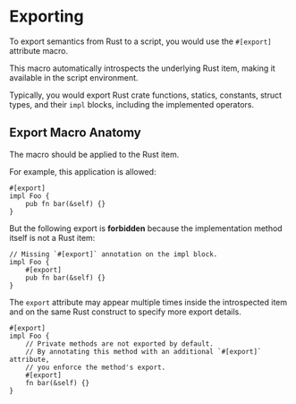 <!------------------------------------------------------------------------------
  This file is part of "Ad Astra", an embeddable scripting programming
  language platform.

  This work is proprietary software with source-available code.

  To copy, use, distribute, or contribute to this work, you must agree to
  the terms of the General License Agreement:

  https://github.com/Eliah-Lakhin/ad-astra/blob/master/EULA.md

  The agreement grants a Basic Commercial License, allowing you to use
  this work in non-commercial and limited commercial products with a total
  gross revenue cap. To remove this commercial limit for one of your
  products, you must acquire a Full Commercial License.

  If you contribute to the source code, documentation, or related materials,
  you must grant me an exclusive license to these contributions.
  Contributions are governed by the "Contributions" section of the General
  License Agreement.

  Copying the work in parts is strictly forbidden, except as permitted
  under the General License Agreement.

  If you do not or cannot agree to the terms of this Agreement,
  do not use this work.

  This work is provided "as is", without any warranties, express or implied,
  except where such disclaimers are legally invalid.

  Copyright (c) 2024 Ilya Lakhin (Илья Александрович Лахин).
  All rights reserved.
------------------------------------------------------------------------------->

# Exporting

To export semantics from Rust to a script, you would use the `#[export]`
attribute macro.

This macro automatically introspects the underlying Rust item, making it
available in the script environment.

Typically, you would export Rust crate functions, statics, constants, struct
types, and their `impl` blocks, including the implemented operators.

## Export Macro Anatomy

The macro should be applied to the Rust item.

For example, this application is allowed:

```rust,ignore
#[export]
impl Foo {
    pub fn bar(&self) {}
}
```

But the following export is **forbidden** because the implementation method
itself is not a Rust item:

```rust,ignore
// Missing `#[export]` annotation on the impl block.
impl Foo {
    #[export]
    pub fn bar(&self) {}
}
```

The `export` attribute may appear multiple times inside the introspected item and
on the same Rust construct to specify more export details.

```rust,ignore
#[export]
impl Foo {
    // Private methods are not exported by default.
    // By annotating this method with an additional `#[export]` attribute,
    // you enforce the method's export.
    #[export]
    fn bar(&self) {}
}
```
